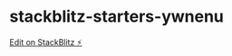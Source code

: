 # stackblitz-starters-ywnenu

[Edit on StackBlitz ⚡️](https://stackblitz.com/edit/stackblitz-starters-ywnenu)